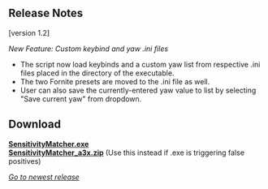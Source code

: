 ## Release Notes

[version 1.2] 

_New Feature: Custom keybind and yaw .ini files_

- The script now load keybinds and a custom yaw list from respective .ini files placed in the directory of the executable. 
- The two Fornite presets are moved to the .ini file as well. 
- User can also save the currently-entered yaw value to list by selecting "Save current yaw" from dropdown.

## Download

[**SensitivityMatcher.exe**](https://github.com/KovaaK/SensitivityMatcher/releases/download/1.2/SensitivityMatcher.exe) \
[**SensitivityMatcher_a3x.zip**](https://github.com/KovaaK/SensitivityMatcher/releases/download/1.2/SensitivityMatcher_a3x.zip) (Use this instead if .exe is triggering false positives)

[_Go to newest release_](https://github.com/KovaaK/SensitivityMatcher/releases/latest)
